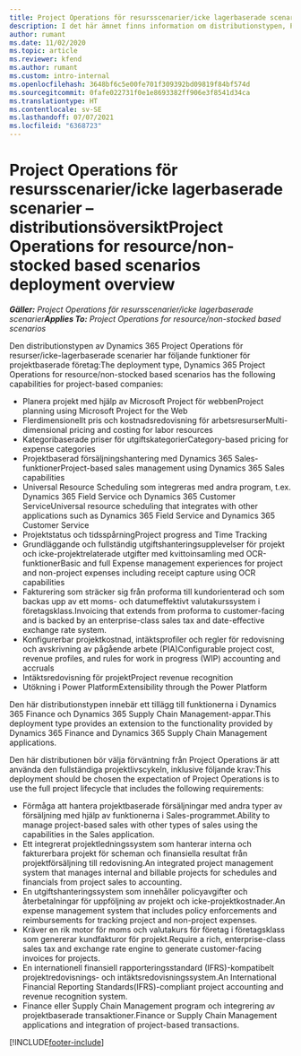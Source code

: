 ```yaml
---
title: Project Operations för resursscenarier/icke lagerbaserade scenarier – distributionsöversikt
description: I det här ämnet finns information om distributionstypen, Project Operations för resurser/icke-lagerbaserade scenarier.
author: rumant
ms.date: 11/02/2020
ms.topic: article
ms.reviewer: kfend
ms.author: rumant
ms.custom: intro-internal
ms.openlocfilehash: 3648bf6c5e00fe701f309392bd09819f84bf574d
ms.sourcegitcommit: 0fafe022731f0e1e8693382ff906e3f8541d34ca
ms.translationtype: HT
ms.contentlocale: sv-SE
ms.lasthandoff: 07/07/2021
ms.locfileid: "6368723"
---
```

# <a name="project-operations-for-resourcenon-stocked-based-scenarios-deployment-overview"></a><span data-ttu-id="8da35-103">Project Operations för resursscenarier/icke lagerbaserade scenarier – distributionsöversikt</span><span class="sxs-lookup"><span data-stu-id="8da35-103">Project Operations for resource/non-stocked based scenarios deployment overview</span></span>

<span data-ttu-id="8da35-104">_**Gäller:** Project Operations för resursscenarier/icke lagerbaserade scenarier_</span><span class="sxs-lookup"><span data-stu-id="8da35-104">_**Applies To:** Project Operations for resource/non-stocked based scenarios_</span></span>

<span data-ttu-id="8da35-105">Den distributionstypen av Dynamics 365 Project Operations för resurser/icke-lagerbaserade scenarier har följande funktioner för projektbaserade företag:</span><span class="sxs-lookup"><span data-stu-id="8da35-105">The deployment type, Dynamics 365 Project Operations for resource/non-stocked based scenarios has the following capabilities for project-based companies:</span></span>

- <span data-ttu-id="8da35-106">Planera projekt med hjälp av Microsoft Project för webben</span><span class="sxs-lookup"><span data-stu-id="8da35-106">Project planning using Microsoft Project for the Web</span></span>
- <span data-ttu-id="8da35-107">Flerdimensionellt pris och kostnadsredovisning för arbetsresurser</span><span class="sxs-lookup"><span data-stu-id="8da35-107">Multi-dimensional pricing and costing for labor resources</span></span>
- <span data-ttu-id="8da35-108">Kategoribaserade priser för utgiftskategorier</span><span class="sxs-lookup"><span data-stu-id="8da35-108">Category-based pricing for expense categories</span></span>
- <span data-ttu-id="8da35-109">Projektbaserad försäljningshantering med Dynamics 365 Sales-funktioner</span><span class="sxs-lookup"><span data-stu-id="8da35-109">Project-based sales management using Dynamics 365 Sales capabilities</span></span>
- <span data-ttu-id="8da35-110">Universal Resource Scheduling som integreras med andra program, t.ex. Dynamics 365 Field Service och Dynamics 365 Customer Service</span><span class="sxs-lookup"><span data-stu-id="8da35-110">Universal resource scheduling that integrates with other applications such as Dynamics 365 Field Service and Dynamics 365 Customer Service</span></span>
- <span data-ttu-id="8da35-111">Projektstatus och tidsspårning</span><span class="sxs-lookup"><span data-stu-id="8da35-111">Project progress and Time Tracking</span></span>
- <span data-ttu-id="8da35-112">Grundläggande och fullständig utgiftshanteringsupplevelser för projekt och icke-projektrelaterade utgifter med kvittoinsamling med OCR-funktioner</span><span class="sxs-lookup"><span data-stu-id="8da35-112">Basic and full Expense management experiences for project and non-project expenses including receipt capture using OCR capabilities</span></span>
- <span data-ttu-id="8da35-113">Fakturering som sträcker sig från proforma till kundorienterad och som backas upp av ett moms- och datumeffektivt valutakurssystem i företagsklass.</span><span class="sxs-lookup"><span data-stu-id="8da35-113">Invoicing that extends from proforma to customer-facing and is backed by an enterprise-class sales tax and date-effective exchange rate system.</span></span>
- <span data-ttu-id="8da35-114">Konfigurerbar projektkostnad, intäktsprofiler och regler för redovisning och avskrivning av pågående arbete (PIA)</span><span class="sxs-lookup"><span data-stu-id="8da35-114">Configurable project cost, revenue profiles, and rules for work in progress (WIP) accounting and accruals</span></span>
- <span data-ttu-id="8da35-115">Intäktsredovisning för projekt</span><span class="sxs-lookup"><span data-stu-id="8da35-115">Project revenue recognition</span></span>
- <span data-ttu-id="8da35-116">Utökning i Power Platform</span><span class="sxs-lookup"><span data-stu-id="8da35-116">Extensibility through the Power Platform</span></span>

<span data-ttu-id="8da35-117">Den här distributionstypen innebär ett tillägg till funktionerna i Dynamics 365 Finance och Dynamics 365 Supply Chain Management-appar.</span><span class="sxs-lookup"><span data-stu-id="8da35-117">This deployment type provides an extension to the functionality provided by Dynamics 365 Finance and Dynamics 365 Supply Chain Management applications.</span></span>

<span data-ttu-id="8da35-118">Den här distributionen bör välja förväntning från Project Operations är att använda den fullständiga projektlivscykeln, inklusive följande krav:</span><span class="sxs-lookup"><span data-stu-id="8da35-118">This deployment should be chosen the expectation of Project Operations is to use the full project lifecycle that includes the following requirements:</span></span>

- <span data-ttu-id="8da35-119">Förmåga att hantera projektbaserade försäljningar med andra typer av försäljning med hjälp av funktionerna i Sales-programmet.</span><span class="sxs-lookup"><span data-stu-id="8da35-119">Ability to manage project-based sales with other types of sales using the capabilities in the Sales application.</span></span>
- <span data-ttu-id="8da35-120">Ett integrerat projektledningssystem som hanterar interna och fakturerbara projekt för scheman och finansiella resultat från projektförsäljning till redovisning.</span><span class="sxs-lookup"><span data-stu-id="8da35-120">An integrated project management system that manages internal and billable projects for schedules and financials from project sales to accounting.</span></span>
- <span data-ttu-id="8da35-121">En utgiftshanteringssystem som innehåller policyavgifter och återbetalningar för uppföljning av projekt och icke-projektkostnader.</span><span class="sxs-lookup"><span data-stu-id="8da35-121">An expense management system that includes policy enforcements and reimbursements for tracking project and non-project expenses.</span></span>
- <span data-ttu-id="8da35-122">Kräver en rik motor för moms och valutakurs för företag i företagsklass som genererar kundfakturor för projekt.</span><span class="sxs-lookup"><span data-stu-id="8da35-122">Require a rich, enterprise-class sales tax and exchange rate engine to generate customer-facing invoices for projects.</span></span>
- <span data-ttu-id="8da35-123">En internationell finansiell rapporteringsstandard (IFRS)-kompatibelt projektredovisnings- och intäktsredovisningssystem.</span><span class="sxs-lookup"><span data-stu-id="8da35-123">An International Financial Reporting Standards(IFRS)-compliant project accounting and revenue recognition system.</span></span>
- <span data-ttu-id="8da35-124">Finance eller Supply Chain Management program och integrering av projektbaserade transaktioner.</span><span class="sxs-lookup"><span data-stu-id="8da35-124">Finance or Supply Chain Management applications and integration of project-based transactions.</span></span>


[!INCLUDE[footer-include](../includes/footer-banner.md)]